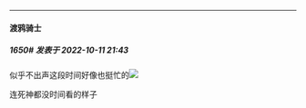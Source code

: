 

*****

####  渡鸦骑士  
##### 1650#       发表于 2022-10-11 21:43

似乎不出声这段时间好像也挺忙的<img src="https://static.saraba1st.com/image/smiley/face2017/068.png" referrerpolicy="no-referrer">

连死神都没时间看的样子

